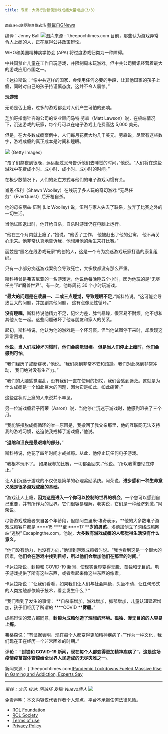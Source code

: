 ```yaml
---
title: 专家：大流行封锁使游戏成瘾大量增加(3/3)
---
```

`西班牙巴塞罗那喜悦农场` [轉載自GNews](https://gnews.org/zh-hans/1764597/)

编译：Jenny Ball
![](https://assets.gnews.org/wp-content/uploads/2021/12/屏幕截图-2021-12-17-101937.jpg)图片来源 : `theepochtimes.com
目前，那些认为游戏异常令人上瘾的人，正在赢得公共政策辩论。

WHO和美国精神病学协会 (APA) 将过度游戏归类为一种障碍。

中共国禁止儿童在工作日玩游戏，并限制周末玩游戏。但中共公司腾讯经营着最大的游戏应用帝国之一。

卡达拉斯说：“像中共这样的国家，会使用任何必要的手段，让其他国家的孩子上瘾，同时对自己的孩子持谨慎态度，这并不令人震惊。”

**玩游戏**

无论是否上瘾，过多的游戏都会对人们产生可怕的影响。

芝加哥指南针咨询公司的专业顾问马特·劳森（Matt Lawson）说，在极端情况下，沉迷游戏的玩家，每个月可以在电子游戏上花费高达 5,000 美元。

但是，在大多数成瘾案例中，人们每月花费大约几千美元。劳森说，尽管有这些数字，游戏成瘾的真正成本是时间和睡眠。

![](https://assets.gnews.org/wp-content/uploads/2021/12/image-870.png)
(Getty Images)

“孩子们熬夜到很晚，远远超过父母告诉他们去睡觉的时间，”他说。“人们将在这些游戏中花费成小时、成小时、成小时、成小时的时间。”

在极少数情况下，人们的死亡方式与他们的电子游戏习惯有关。

肖恩·伍利（Shawn Woolley）在线玩了多人玩的奇幻游戏 “无尽任务”（EverQuest）后开枪自杀。

他的母亲丽兹·伍利 (Liz Woolley) 说，伍利与家人失去了联系，放弃了比赛之外的一切生活。

当他试图退出时，他开枪自杀，自杀时游戏仍在电脑上运行。

“他在三个月内就上瘾了，”她说。“他丢了工作， 他被赶出了他的公寓， 他不再关心未来。他非常认真地告诉我，他想用他的余生来打比赛。”

丽兹是“匿名在线游戏玩家”的创始人，这是一个专为痴迷游戏玩家打造的康复组织。

只有一小部分痴迷游戏案例会导致死亡，大多数都没有那么严重。

斯科特曾是弗吉尼亚的一名游戏迷，他说他每晚睡五个小时，因为他玩的是“无尽任务”和“魔兽世界”。有一次，他每周花 30 个小时玩游戏。

“**最大的问题是在凌晨一、二或三点睡觉，导致睡眠不足，**”斯科特说。“这可能会导致巨大的问题，并加剧其他问题， 这有点像恶性循环。”

**没有睡眠**，斯科特说他精力不足，记忆力差，脾气暴躁，很容易不耐烦。他不想和其他人在一起。这些问题破坏了他与朋友和家人的关系。

起初，斯科特说，他认为他的游戏是一个坏习惯。但当他试图停下来时，却发现这异常困难。

**他说，当人们戒掉坏习惯时，他们会感觉很棒。 但是当人们停止上瘾时，他们会感到可怕**。

“我们经历了戒断症状，”他说。“我们感到非常不安和烦躁。我们对此感到非常冲动， 我们绝对没有生产力。”

“我们的大脑感觉混乱，没有我们一直在使用的拐杖，我们会感到迷茫。这就是为什么成瘾是一个如此巨大的问题，因为它是如此、如此痛苦。”

这些症状对上瘾的人来说并不罕见。

另一位游戏瘾君子阿荣（Aaron）说，当他停止沉迷于游戏时，他感到沮丧了三个月。

“我能够摆脱成瘾循环的唯一原因是，我搬回了我父亲那里，他的互联网无法支持我的游戏习惯，这迫使我戒掉了游戏瘾，”他说。

“**退缩和沮丧是最艰难的部分。**”

斯科特说，他花了四年时间才戒掉瘾。从此，他停止玩任何电子游戏。

“我根本玩不了。 如果我参加比赛，一切都会回来，”他说。“所以我需要彻底停止。”

让人们沉迷于游戏的不仅仅是简单的心理奖励系统。阿荣说，**进步感和一种生命意义感是很多游戏成瘾的基础。**

“游戏让人上瘾，**因为这是进入一个你可以控制的世界的机会**，一个您可以感到自己重要，并有所作为的世界。它们很容易理解，老实说，它们是一种经济刺激，”阿荣说。

尽管游戏成瘾者来自各个年龄段，但顾问杰里米·埃奇表示，**他的大多数电子游戏成瘾客户都是 ****15 ****至 ****17 ****岁的男孩**。埃德加创立了网络成瘾网站“逃脱” Escapingthe.com。他说，**大多数有游戏成瘾的人都觉得生活没有什么意义。**

“他们没有动力，也没有方向，”他谈到游戏成瘾者时说。“我也看到这是一个很大的因素，**他们会在游戏中找到目标，所以他们会增加他们在那里的时间**。”

卡达拉斯说，封锁和 COVID-19 新闻，使现实世界变得无趣、孤独和无目的。电子游戏提供了所有这些东西，或者看起来像这些东西的像素。

卡达拉斯说：“让我们看看，如果我们让人们与社会隔绝，久坐不动，让任何形式的人类接触都依赖于技术，看会发生什么？”

“我们看到了发生的事情： **自杀率增加，游戏增加，抑郁增加，儿童认知延迟增加，孩子们经历了所谓的 ****COVID ****雾霾**。”

成瘾辩论的双方都同意，**封锁为成瘾创造了理想的环境。孤独、漫无目的的人容易上瘾。**

弗格森说：“有证据表明，现在每个人都变得更加精神疾病了。”“作为一种文化，我们现在正在经历一个非常困难的时期。”

**评论： “封锁和 COVID-19 新闻，**现在每个人都变得更加精神疾病了**”，这是这场疫情疫苗媒体管控给全世界人民造成的无尽灾难之一。**

新闻来源 : `[ theepochtimes.com][Pandemic Lockdowns Fueled Massive Rise in Gaming and Addiction, Experts Say](https://www.theepochtimes.com/mkt_morningbrief/pandemic-lockdowns-fueled-massive-rise-in-gaming-and-addiction-experts-say_4156008.html?utm_source=Morningbrief&amp;utm_medium=email&amp;utm_campaign=mb-2021-12-16&amp;mktids=8d26f9d2b2a6ab16ddb8b98410a0553a&amp;est=epQ0FhNlIUho2lpxvPZRsvhpkLOskzC%2FEYUfn5Vl9QzIFHP5cilamLLPv2pqXKc4CiaJ3w%3D%3D)

* * *

*审核：文乐
校对: 阿伯塔
发稿: Nuevo唐人*
![](https://assets.gnews.org/wp-content/uploads/2021/12/GNEWS_CH.-1-3-3.jpeg)
 

免责声明：本文内容仅代表作者个人观点，平台不承担任何法律风险。

- [ROL Foundation](https://rolfoundation.org/)
- [ROL Society](https://rolsociety.org/)
- [Terms of use](https://gnews.org/terms-of-use-3/)
- [Privacy Policy](https://gnews.org/privacy-policy/)
